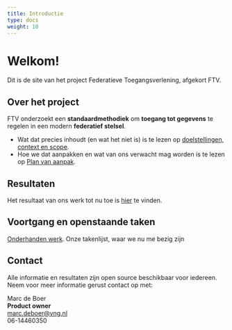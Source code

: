 ```yaml
---
title: Introductie
type: docs
weight: 10
---
```


# Welkom!

Dit is de site van het project Federatieve Toegangsverlening, afgekort FTV.

## Over het project
FTV onderzoekt een **standaardmethodiek** om **toegang tot gegevens** te regelen in een modern **federatief stelsel**.

- Wat dat precies inhoudt (en wat het niet is) is te lezen op [doelstellingen, context en scope](2.doelstellingen).
- Hoe we dat aanpakken en wat van ons verwacht mag worden is te lezen op [Plan van aanpak](3.aanpak).

## Resultaten

Het resultaat van ons werk tot nu toe is [hier](../4.resultaten) te vinden.

## Voortgang en openstaande taken

[Onderhanden werk](../6.onderhanden_werk). Onze takenlijst, waar we nu me bezig zijn

## Contact

Alle informatie en resultaten zijn open source beschikbaar voor iedereen.
Neem voor meer informatie gerust contact op met:

Marc de Boer  
**Product owner**  
[marc.deboer@vng.nl](mailto:marc.deboer@vng.nl)  
06-14460350
